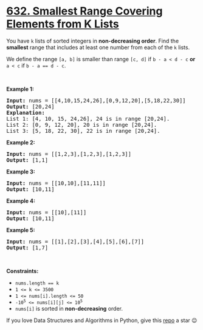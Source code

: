 # [632. Smallest Range Covering Elements from K Lists][title]

<p>You have <code>k</code> lists of sorted integers in <strong>non-decreasing order</strong>. Find the <b>smallest</b> range that includes at least one number from each of the <code>k</code> lists.</p>
<p>We define the range <code>[a, b]</code> is smaller than range <code>[c, d]</code> if <code>b - a &lt; d - c</code> <strong>or</strong> <code>a &lt; c</code> if <code>b - a == d - c</code>.</p>
<p> </p>
<p><strong>Example 1:</strong></p>
<pre><strong>Input:</strong> nums = [[4,10,15,24,26],[0,9,12,20],[5,18,22,30]]
<strong>Output:</strong> [20,24]
<strong>Explanation: </strong>
List 1: [4, 10, 15, 24,26], 24 is in range [20,24].
List 2: [0, 9, 12, 20], 20 is in range [20,24].
List 3: [5, 18, 22, 30], 22 is in range [20,24].
</pre>
<p><strong>Example 2:</strong></p>
<pre><strong>Input:</strong> nums = [[1,2,3],[1,2,3],[1,2,3]]
<strong>Output:</strong> [1,1]
</pre>
<p><strong>Example 3:</strong></p>
<pre><strong>Input:</strong> nums = [[10,10],[11,11]]
<strong>Output:</strong> [10,11]
</pre>
<p><strong>Example 4:</strong></p>
<pre><strong>Input:</strong> nums = [[10],[11]]
<strong>Output:</strong> [10,11]
</pre>
<p><strong>Example 5:</strong></p>
<pre><strong>Input:</strong> nums = [[1],[2],[3],[4],[5],[6],[7]]
<strong>Output:</strong> [1,7]
</pre>
<p> </p>
<p><strong>Constraints:</strong></p>
<ul>
<li><code>nums.length == k</code></li>
<li><code>1 &lt;= k &lt;= 3500</code></li>
<li><code>1 &lt;= nums[i].length &lt;= 50</code></li>
<li><code>-10<sup>5</sup> &lt;= nums[i][j] &lt;= 10<sup>5</sup></code></li>
<li><code>nums[i]</code> is sorted in <strong>non-decreasing</strong> order.</li>
</ul>


If you love Data Structures and Algorithms in Python, give this [repo][me] a star :wink:

[title]: https://leetcode.com/problems/smallest-range-covering-elements-from-k-lists
[me]: https://github.com/bumblebee211196/awesome-python-leetcode